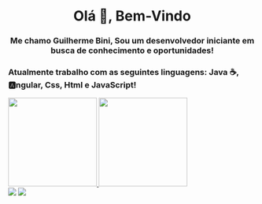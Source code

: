 <h1 align="center">Olá 👋, Bem-Vindo</h1>
<h3 align="center">Me chamo Guilherme Bini, Sou um desenvolvedor iniciante em busca de conhecimento e oportunidades!</h3>
<h3 align="left">Atualmente trabalho com as seguintes linguagens: Java ☕, 🅰️ngular, Css, Html e JavaScript!</h3>
<div>
<a href="https://github.com/bini19">
<img height="180em" src="https://github-readme-stats.vercel.app/api/top-langs/?username=bini19&layout=compact&langs_count=7&theme=dracula">
<img height="180em" src="https://github-readme-stats.vercel.app/api?username=bini19&show_icons=true&theme=dracula&include_all_commits=true&count_private=true">
</div>
<div>
<a href="mailto:contato@biniguilherme7@gmailcom"><img src="https://img.shields.io/badge/Gmail-D14836?style=for-the-badge&logo=gmail&logoColor=white" target="_blank"></a>
<a href="https://www.linkedin.com/in/bini19" target="_blank"><img src="https://img.shields.io/badge/-LinkedIn-%230077B5?style=for-the-badge&logo=linkedin&logoColor=white" target="_blank"></a>   
</div>
